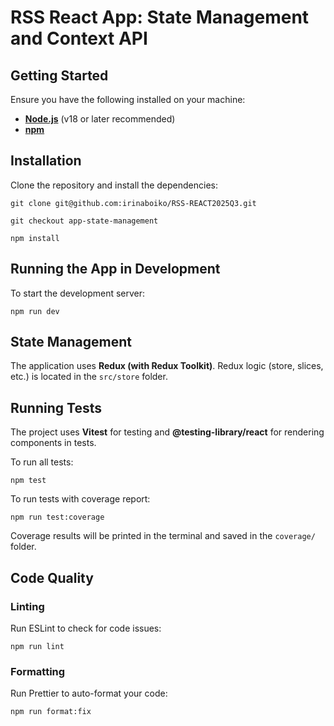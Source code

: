 # RSS React App: State Management and Context API

## Getting Started

Ensure you have the following installed on your machine:

- [**Node.js**](https://nodejs.org/) (v18 or later recommended)
- [**npm**](https://www.npmjs.com/)

## Installation

Clone the repository and install the dependencies:

`git clone git@github.com:irinaboiko/RSS-REACT2025Q3.git`

`git checkout app-state-management`

`npm install`

## Running the App in Development

To start the development server:

`npm run dev`

## State Management

The application uses **Redux (with Redux Toolkit)**. Redux logic (store, slices, etc.) is located in the `src/store` folder.

## Running Tests

The project uses **Vitest** for testing and **@testing-library/react** for rendering components in tests.

To run all tests:

`npm test`

To run tests with coverage report:

`npm run test:coverage`

Coverage results will be printed in the terminal and saved in the `coverage/` folder.

## Code Quality

### Linting

Run ESLint to check for code issues:

`npm run lint`

### Formatting

Run Prettier to auto-format your code:

`npm run format:fix`
